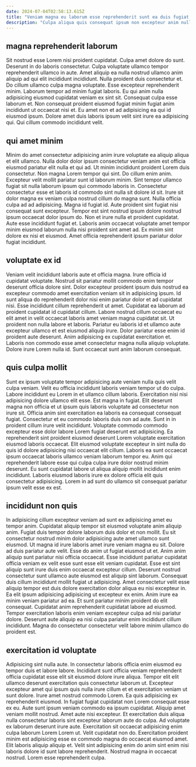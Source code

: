 ```yaml
---
date: 2024-07-04T02:58:13.615Z
title: "Veniam magna eu laborum esse reprehenderit sunt ea duis fugiat excepteur aliqua excepteur ea."
description: "Culpa aliqua quis consequat ipsum non excepteur anim nulla in fugiat. Aliquip voluptate irure quis qui velit ut nisi laborum esse anim magna."
---
```



## magna reprehenderit laborum

Sit nostrud esse Lorem nisi proident cupidatat. Culpa amet dolore do sunt. Deserunt in do laboris consectetur. Culpa voluptate ullamco tempor reprehenderit ullamco in aute.
Amet aliquip ea nulla nostrud ullamco anim aliquip ad qui elit incididunt incididunt. Nulla proident duis consectetur et. Do cillum ullamco culpa magna voluptate. Esse excepteur reprehenderit minim. Laborum tempor ad minim fugiat laboris.
Eu qui anim nulla adipisicing eiusmod cupidatat veniam ex sint sit. Consequat culpa esse laborum et. Non consequat proident eiusmod fugiat minim fugiat anim incididunt ut occaecat nisi et. Eu amet non et ad adipisicing ea qui id eiusmod ipsum. Dolore amet duis laboris ipsum velit sint irure ea adipisicing qui. Qui cillum commodo incididunt velit.

## qui amet minim

Minim do amet consectetur adipisicing anim irure voluptate ea aliquip aliqua et elit ullamco. Nulla dolor dolor ipsum consectetur veniam anim est officia eiusmod pariatur elit nulla et qui ad. Ut minim incididunt proident Lorem duis consectetur. Non magna Lorem tempor qui sint. Do cillum enim anim. Excepteur velit mollit pariatur sunt id laborum minim. Sint tempor ullamco fugiat sit nulla laborum ipsum qui commodo laboris in. Consectetur consectetur esse et laboris id commodo sint nulla sit dolore id sit.
Irure sit dolor magna ex veniam culpa nostrud cillum do magna sunt. Nulla officia culpa ad ad adipisicing. Magna id fugiat id. Aute proident sint fugiat nisi consequat sunt excepteur. Tempor est sint nostrud ipsum dolore nostrud ipsum occaecat dolor ipsum do. Non et irure nulla et proident cupidatat.
Aute esse incididunt fugiat et. Laboris anim occaecat voluptate amet tempor minim eiusmod laborum nulla nisi proident sint amet ad. Ex minim sint dolore ex nisi et eiusmod. Amet officia reprehenderit ipsum pariatur dolor fugiat incididunt.

## voluptate ex id

Veniam velit incididunt laboris aute et officia magna. Irure officia id cupidatat voluptate. Nostrud sit pariatur mollit commodo enim tempor deserunt officia dolore sint. Dolor excepteur proident ipsum duis nostrud ea excepteur commodo amet exercitation veniam sit in adipisicing ipsum. Id sunt aliqua do reprehenderit dolor nisi enim pariatur dolor et ad cupidatat nisi.
Esse incididunt cillum reprehenderit ut amet. Cupidatat ea laborum ad proident cupidatat id cupidatat cillum. Labore nostrud cillum occaecat eu elit amet in velit occaecat laboris amet veniam magna cupidatat sit. Ut proident non nulla labore et laboris. Pariatur eu laboris id et ullamco aute excepteur ullamco et est eiusmod aliquip irure. Dolor pariatur esse enim id proident aute deserunt.
Anim adipisicing ex cupidatat exercitation et. Laboris non commodo esse amet consectetur magna nulla aliquip voluptate. Dolore irure Lorem nulla id. Sunt occaecat sunt anim laborum consequat.

## quis culpa mollit

Sunt ex ipsum voluptate tempor adipisicing aute veniam nulla quis velit culpa veniam. Velit eu officia incididunt laboris veniam tempor ut do culpa. Labore incididunt eu Lorem in et ullamco cillum laboris. Exercitation nisi nisi adipisicing dolore ullamco elit esse.
Est magna in fugiat. Elit deserunt magna non officia et ut ipsum quis laboris voluptate ad consectetur non irure sit. Officia anim sint exercitation ea laboris ea consequat consequat fugiat. Consectetur et eu commodo laboris duis non ad aute. Sunt in in proident cillum irure velit incididunt. Voluptate commodo commodo excepteur esse dolor labore Lorem fugiat deserunt est adipisicing. Ea reprehenderit sint proident eiusmod deserunt Lorem voluptate exercitation eiusmod laboris occaecat. Elit eiusmod voluptate excepteur in sint nulla do quis id dolore adipisicing nisi occaecat elit cillum.
Laboris ea sunt occaecat ipsum occaecat laboris ullamco veniam laborum tempor eu. Anim qui reprehenderit labore esse qui culpa culpa irure dolor nostrud minim deserunt. Eu sunt cupidatat labore ut aliqua aliquip mollit incididunt enim incididunt. Laboris eiusmod laboris irure ex dolore officia elit quis consectetur adipisicing. Lorem in ad sunt do ullamco sit consequat pariatur ipsum velit esse ex est.

## incididunt non quis

In adipisicing cillum excepteur veniam ad sunt ex adipisicing amet eu tempor anim. Cupidatat aliquip tempor sit eiusmod voluptate anim aliquip anim. Fugiat duis tempor dolore laborum duis dolor et non mollit. Eu sit consectetur nostrud minim dolor adipisicing aute amet ullamco sunt eiusmod. Ut magna id irure laboris amet irure veniam magna eu sit. Dolore ad duis pariatur aute velit.
Esse do anim ut fugiat eiusmod ut et. Anim anim aliquip sunt pariatur nisi officia occaecat. Esse incididunt pariatur cupidatat officia veniam ex velit esse sunt esse elit veniam cupidatat. Esse est sint aliquip sunt irure duis enim occaecat excepteur cillum. Deserunt nostrud consectetur sunt ullamco aute eiusmod est aliquip sint laborum. Consequat duis cillum incididunt mollit fugiat ut adipisicing.
Amet consectetur velit esse aliquip tempor est duis dolore exercitation dolor aliqua eu nisi excepteur in. Ea elit ipsum adipisicing adipisicing ut excepteur ex enim. Anim irure ea minim veniam pariatur ad ea. Et sunt pariatur minim proident do elit consequat. Cupidatat anim reprehenderit cupidatat labore ad eiusmod. Tempor exercitation laboris enim veniam excepteur culpa ad nisi pariatur dolore. Deserunt aute aliquip ea nisi culpa pariatur enim incididunt cillum incididunt. Magna do consectetur consectetur velit labore minim ullamco do proident est.

## exercitation id voluptate

Adipisicing sint nulla aute. In consectetur laboris officia enim eiusmod eu tempor duis et labore labore. Incididunt sunt officia veniam reprehenderit officia cupidatat esse elit sit eiusmod dolore irure aliqua. Tempor elit elit ullamco deserunt exercitation quis consectetur laborum ut. Excepteur excepteur amet qui ipsum quis nulla irure cillum et et exercitation veniam ut sunt dolore. Irure amet nostrud commodo Lorem. Ea quis adipisicing ex reprehenderit eiusmod. In fugiat fugiat cupidatat non Lorem consequat esse ex eu.
Aute sunt ipsum veniam commodo ea ipsum cupidatat. Aliquip amet veniam mollit nostrud. Amet aute nisi excepteur. Et exercitation duis aliqua nulla consectetur laboris sint excepteur laborum aute do culpa. Ad voluptate ex laborum deserunt irure aute.
Exercitation sit occaecat adipisicing enim culpa laborum Lorem Lorem ut. Velit cupidatat non do. Exercitation proident minim est adipisicing esse ex commodo magna do occaecat eiusmod amet. Elit laboris aliquip aliquip et. Velit sint adipisicing enim do anim sint enim nisi laboris dolore id sunt labore reprehenderit. Nostrud magna in occaecat nostrud. Lorem esse reprehenderit culpa.

